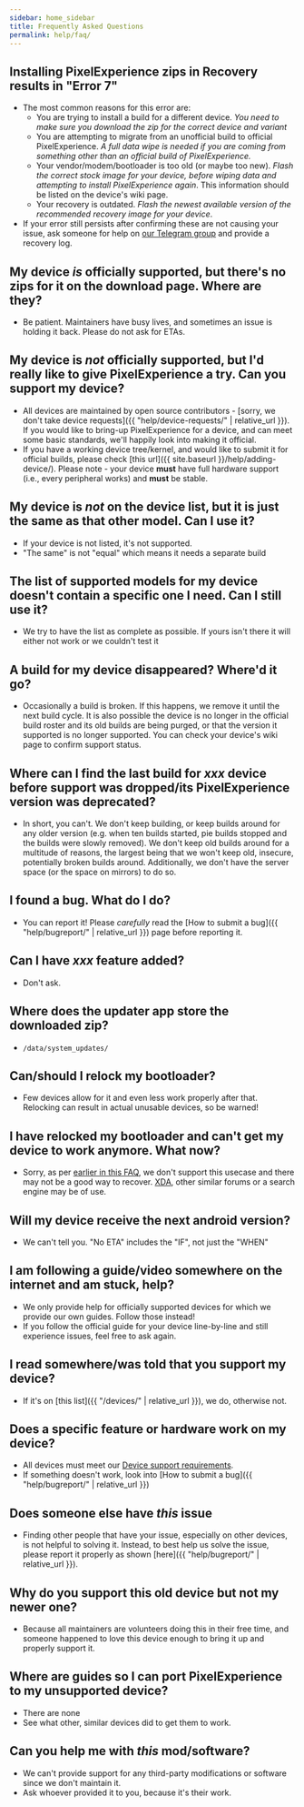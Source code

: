 ```yaml
---
sidebar: home_sidebar
title: Frequently Asked Questions
permalink: help/faq/
---
```


## Installing PixelExperience zips in Recovery results in "Error 7"
 - The most common reasons for this error are:
   - You are trying to install a build for a different device. _You need to make sure you download the zip for the correct device *and* variant_
   - You are attempting to migrate from an unofficial build to official PixelExperience. _A full data wipe is needed if you are coming from something other than an official build of PixelExperience._
   - Your vendor/modem/bootloader is too old (or maybe too new). _Flash the correct stock image for your device, before wiping data and attempting to install PixelExperience again_. This information should be listed on the device's wiki page.
   - Your recovery is outdated. _Flash the newest available version of the recommended recovery image for your device_.
 - If your error still persists after confirming these are not causing your issue, ask someone for help on [our Telegram group](https://t.me/pixelexperiencechat) and provide a recovery log.

## My device _is_ officially supported, but there's no zips for it on the download page. Where are they?
 - Be patient. Maintainers have busy lives, and sometimes an issue is holding it back. Please do not ask for ETAs.

## My device is _not_ officially supported, but I'd really like to give PixelExperience a try. Can you support my device?
 - All devices are maintained by open source contributors - [sorry, we don't take device requests]({{ "help/device-requests/" | relative_url }}). If you would like to bring-up PixelExperience for a device, and can meet some basic standards, we'll happily look into making it official.
 - If you have a working device tree/kernel, and would like to submit it for official builds, please check [this url]({{ site.baseurl }}/help/adding-device/). Please note - your device **must** have full hardware support (i.e., every peripheral works) and **must** be stable.

## My device is _not_ on the device list, but it is just the same as that other model. Can I use it?
 - If your device is not listed, it's not supported.
 - "The same" is not "equal" which means it needs a separate build

## The list of supported models for my device doesn't contain a specific one I need. Can I still use it?
 - We try to have the list as complete as possible. If yours isn't there it will either not work or we couldn't test it

## A build for my device disappeared? Where'd it go?
 - Occasionally a build is broken. If this happens, we remove it until the next build cycle. It is also possible the device is no longer in the official build roster and its old builds are being purged, or that the version it supported is no longer supported. You can check your device's wiki page to confirm support status.

## Where can I find the last build for _xxx_ device before support was dropped/its PixelExperience version was deprecated?
 - In short, you can't. We don't keep building, or keep builds around for any older version (e.g. when ten builds started, pie builds stopped and the builds were slowly removed). We don't keep old builds around for a multitude of reasons, the largest being that we won't keep old, insecure, potentially broken builds around. Additionally, we don't have the server space (or the space on mirrors) to do so.

## I found a bug. What do I do?
 - You can report it! Please _carefully_ read the [How to submit a bug]({{ "help/bugreport/" | relative_url }}) page before reporting it.

## Can I have _xxx_ feature added?
 - Don't ask.

## Where does the updater app store the downloaded zip?
 - `/data/system_updates/`

## Can/should I relock my bootloader?
 - Few devices allow for it and even less work properly after that. Relocking can result in actual unusable devices, so be warned!

## I have relocked my bootloader and can't get my device to work anymore. What now?
 - Sorry, as per [earlier in this FAQ](#canshould-i-relock-my-bootloader), we don't support this usecase and there may not be a good way to recover.
   [XDA](https://www.xda-developers.com), other similar forums or a search engine may be of use.

## Will my device receive the next android version?
 - We can't tell you. "No ETA" includes the "IF", not just the "WHEN"

## I am following a guide/video somewhere on the internet and am stuck, help?
 - We only provide help for officially supported devices for which we provide our own guides. Follow those instead!
 - If you follow the official guide for your device line-by-line and still experience issues, feel free to ask again.

## I read somewhere/was told that you support my device?
 - If it's on [this list]({{ "/devices/" | relative_url }}), we do, otherwise not.

## Does a specific feature or hardware work on my device?
 - All devices must meet our [Device support requirements](https://github.com/PixelExperience/docs/blob/master/device_requirements.md).
 - If something doesn't work, look into [How to submit a bug]({{ "help/bugreport/" | relative_url }})

## Does someone else have _this_ issue
 - Finding other people that have your issue, especially on other devices, is not helpful to solving it. Instead, to best help us solve the issue, please report it properly as shown [here]({{ "help/bugreport/" | relative_url }}).

## Why do you support this old device but not my newer one?
 - Because all maintainers are volunteers doing this in their free time, and someone happened to love this device enough to bring it up and properly support it.

## Where are guides so I can port PixelExperience to my unsupported device?
 - There are none
 - See what other, similar devices did to get them to work.

## Can you help me with _this_ mod/software?
 - We can't provide support for any third-party modifications or software since we don't maintain it.
 - Ask whoever provided it to you, because it's their work.
